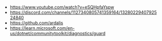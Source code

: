 - https://www.youtube.com/watch?v=eSQHpfaYspw
- https://discord.com/channels/1127340805741359164/1328022940792524840
- https://github.com/ardalis
- https://learn.microsoft.com/en-us/dotnet/communitytoolkit/diagnostics/guard
